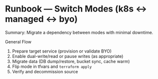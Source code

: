 # Runbook — Switch Modes (k8s ↔ managed ↔ byo)

Summary: Migrate a dependency between modes with minimal downtime.

General Flow
1) Prepare target service (provision or validate BYO)
2) Enable dual-write/read or pause writes (as appropriate)
3) Migrate data (DB dump/restore, bucket sync, cache warm)
4) Flip mode in tfvars and `terraform apply`
5) Verify and decommission source


